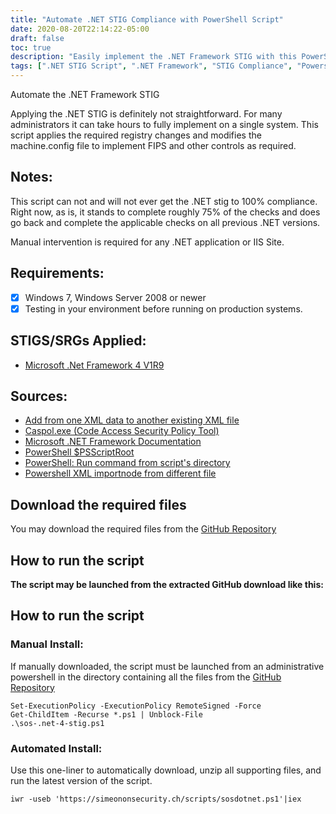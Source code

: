 ```yaml
---
title: "Automate .NET STIG Compliance with PowerShell Script"
date: 2020-08-20T22:14:22-05:00
draft: false
toc: true
description: "Easily implement the .NET Framework STIG with this PowerShell script, modifying the machine.config file and applying required registry changes for FIPS and other controls."
tags: [".NET STIG Script", ".NET Framework", "STIG Compliance", "Powershell Automation", "FIPS", "Windows Server", "Microsoft", "Administrative Powershell", "Code Access Security Policy Tool", "Machine.config", "DoD Compliance", "Cybersecurity", "Information Assurance", "GitHub Repository", "XML", "Windows 7", "IIS", "Configuration Management", "Security Hardening", "Automation"]
---
```

Automate the .NET Framework STIG

Applying the .NET STIG is definitely not straightforward. For many administrators it can take hours to fully implement on a single system. This script applies the required registry changes and modifies the machine.config file to implement FIPS and other controls as required.

## Notes:

This script can not and will not ever get the .NET stig to 100% compliance. Right now, as is, it stands to complete roughly 75% of the checks and does go back and complete the applicable checks on all previous .NET versions.

Manual intervention is required for any .NET application or IIS Site.

## Requirements: 
- [X] Windows 7, Windows Server 2008 or newer
- [X] Testing in your environment before running on production systems. 

## STIGS/SRGs Applied:

- [Microsoft .Net Framework 4 V1R9](https://dl.dod.cyber.mil/wp-content/uploads/stigs/zip/U_MS_DotNet_Framework_4-0_V1R9_STIG.zip)

## Sources:

- [Add from one XML data to another existing XML file](http://www.maxtblog.com/2012/11/add-from-one-xml-data-to-another-existing-xml-file/)
- [Caspol.exe (Code Access Security Policy Tool)](https://docs.microsoft.com/en-us/dotnet/framework/tools/caspol-exe-code-access-security-policy-tool)
- [Microsoft .NET Framework Documentation](https://docs.microsoft.com/en-us/dotnet/framework/)
- [PowerShell $PSScriptRoot](https://riptutorial.com/powershell/example/27231/-psscriptroot)
- [PowerShell: Run command from script's directory](https://stackoverflow.com/questions/4724290/powershell-run-command-from-scripts-directory)
- [Powershell XML importnode from different file](https://stackoverflow.com/questions/9944885/powershell-xml-importnode-from-different-file)

## Download the required files

You may download the required files from the [GitHub Repository](https://raw.githubusercontent.com/simeononsecurity/.NET-STIG-Script/)

## How to run the script

**The script may be launched from the extracted GitHub download like this:**

## How to run the script
### Manual Install:
If manually downloaded, the script must be launched from an administrative powershell in the directory containing all the files from the [GitHub Repository](https://github.com/simeononsecurity/.NET-STIG-Script)
```
Set-ExecutionPolicy -ExecutionPolicy RemoteSigned -Force
Get-ChildItem -Recurse *.ps1 | Unblock-File
.\sos-.net-4-stig.ps1
```
### Automated Install:
Use this one-liner to automatically download, unzip all supporting files, and run the latest version of the script.
```
iwr -useb 'https://simeononsecurity.ch/scripts/sosdotnet.ps1'|iex
```
